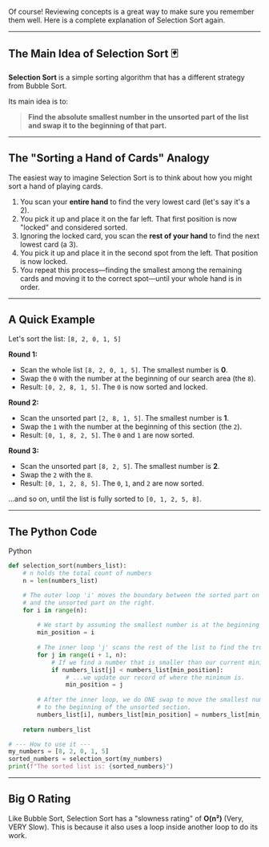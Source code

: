 Of course! Reviewing concepts is a great way to make sure you remember them well. Here is a complete explanation of Selection Sort again.

---

## The Main Idea of Selection Sort 🃏

**Selection Sort** is a simple sorting algorithm that has a different strategy from Bubble Sort.

Its main idea is to:

> **Find the absolute smallest number in the unsorted part of the list and swap it to the beginning of that part.**

---

## The "Sorting a Hand of Cards" Analogy

The easiest way to imagine Selection Sort is to think about how you might sort a hand of playing cards.

1. You scan your **entire hand** to find the very lowest card (let's say it's a 2).
2. You pick it up and place it on the far left. That first position is now "locked" and considered sorted.
3. Ignoring the locked card, you scan the **rest of your hand** to find the next lowest card (a 3).
4. You pick it up and place it in the second spot from the left. That position is now locked.
5. You repeat this process—finding the smallest among the remaining cards and moving it to the correct spot—until your whole hand is in order.

---

## A Quick Example

Let's sort the list: `[8, 2, 0, 1, 5]`

**Round 1:**

- Scan the whole list `[8, 2, 0, 1, 5]`. The smallest number is **0**.
- Swap the `0` with the number at the beginning of our search area (the `8`).
- Result: `[0, 2, 8, 1, 5]`. The `0` is now sorted and locked.

**Round 2:**

- Scan the unsorted part `[2, 8, 1, 5]`. The smallest number is **1**.
- Swap the `1` with the number at the beginning of this section (the `2`).
- Result: `[0, 1, 8, 2, 5]`. The `0` and `1` are now sorted.

**Round 3:**

- Scan the unsorted part `[8, 2, 5]`. The smallest number is **2**.
- Swap the `2` with the `8`.
- Result: `[0, 1, 2, 8, 5]`. The `0`, `1`, and `2` are now sorted.

...and so on, until the list is fully sorted to `[0, 1, 2, 5, 8]`.

---

## The Python Code

Python

```python
def selection_sort(numbers_list):
    # n holds the total count of numbers
    n = len(numbers_list)

    # The outer loop 'i' moves the boundary between the sorted part on the left
    # and the unsorted part on the right.
    for i in range(n):
        
        # We start by assuming the smallest number is at the beginning of the unsorted section.
        min_position = i 
        
        # The inner loop 'j' scans the rest of the list to find the true minimum.
        for j in range(i + 1, n):
            # If we find a number that is smaller than our current minimum...
            if numbers_list[j] < numbers_list[min_position]:
                # ...we update our record of where the minimum is.
                min_position = j
                
        # After the inner loop, we do ONE swap to move the smallest number
        # to the beginning of the unsorted section.
        numbers_list[i], numbers_list[min_position] = numbers_list[min_position], numbers_list[i]
        
    return numbers_list

# --- How to use it ---
my_numbers = [8, 2, 0, 1, 5]
sorted_numbers = selection_sort(my_numbers)
print(f"The sorted list is: {sorted_numbers}")
```

---

## Big O Rating

Like Bubble Sort, Selection Sort has a "slowness rating" of **O(n²)** (Very, VERY Slow). This is because it also uses a loop inside another loop to do its work.
